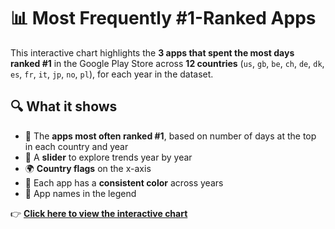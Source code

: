 
# 📊 Most Frequently #1-Ranked Apps

This interactive chart highlights the **3 apps that spent the most days ranked #1** in the Google Play Store across **12 countries** (`us`, `gb`, `be`, `ch`, `de`, `dk`, `es`, `fr`, `it`, `jp`, `no`, `pl`), for each year in the dataset.

## 🔍 What it shows

- 🥇 The **apps most often ranked #1**, based on number of days at the top in each country and year  
- 📅 A **slider** to explore trends year by year  
- 🌍 **Country flags** on the x-axis  
- 🎨 Each app has a **consistent color** across years  
- 🧭 App names in the legend

👉 [**Click here to view the interactive chart**](https://htmlpreview.github.io/?https://raw.githubusercontent.com/basakbozkurt/EdTech/refs/heads/main/graphs/top_apps_by_country_slider.html)

